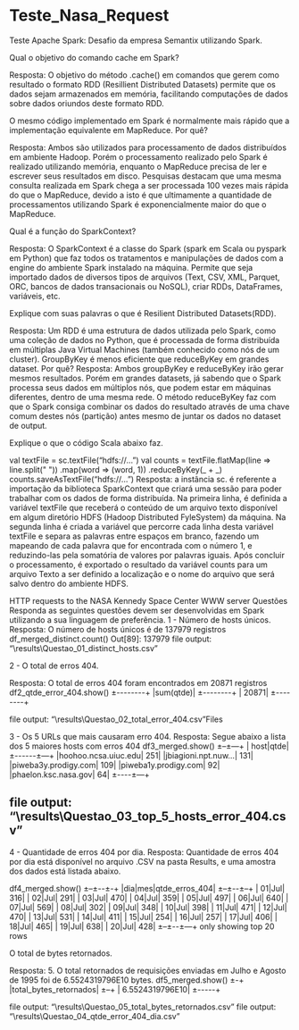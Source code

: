 # Teste_Nasa_Request
Teste Apache Spark: Desafio da empresa Semantix utilizando Spark.

Qual o objetivo do comando cache​ ​em Spark?

Resposta: O objetivo do método .cache() em comandos que gerem como resultado o formato RDD (Resillient Distributed Datasets) permite que os dados sejam armazenados em memória, facilitando computações de dados sobre dados oriundos deste formato RDD.

O mesmo código implementado em Spark é normalmente mais rápido que a implementação equivalente em MapReduce. Por quê?

Resposta: Ambos são utilizados para processamento de dados distribuídos em ambiente Hadoop. Porém o processamento realizado pelo Spark é realizado utilizando memória, enquanto o MapReduce precisa de ler e escrever seus resultados em disco. Pesquisas destacam que uma mesma consulta realizada em Spark chega a ser processada 100 vezes mais rápida do que o MapReduce, devido a isto é que ultimamente a quantidade de processamentos utilizando Spark é exponencialmente maior do que o MapReduce.

Qual é a função do SparkContext​?

Resposta: O SparkContext é a classe do Spark (spark em Scala ou pyspark em Python) que faz todos os tratamentos e manipulações de dados com a engine do ambiente Spark instalado na máquina. Permite que seja importado dados de diversos tipos de arquivos (Text, CSV, XML, Parquet, ORC, bancos de dados transacionais ou NoSQL), criar RDDs, DataFrames, variáveis, etc.

Explique com suas palavras o que é Resilient​ ​Distributed​ ​Datasets​ (RDD).

Resposta: Um RDD é uma estrutura de dados utilizada pelo Spark, como uma coleção de dados no Python, que é processada de forma distribuída em múltiplas Java Virtual Machines (também conhecido como nós de um cluster).
GroupByKey​ ​é menos eficiente que reduceByKey​ ​em grandes dataset. Por quê? Resposta: Ambos groupByKey e reduceByKey irão gerar mesmos resultados. Porém em grandes datasets, já sabendo que o Spark processa seus dados em múltiplos nós, que podem estar em máquinas diferentes, dentro de uma mesma rede. O método reduceByKey faz com que o Spark consiga combinar os dados do resultado através de uma chave comum destes nós (partição) antes mesmo de juntar os dados no dataset de output.

Explique o que o código Scala abaixo faz.

val textFile = sc.textFile(“hdfs://…”) val counts = textFile.flatMap(line => line.split(" ")) .map(word => (word, 1)) .reduceByKey(_ + _) counts.saveAsTextFile(“hdfs://…”)
Resposta: a instância sc. é referente a importação da biblioteca SparkContext que criará uma sessão para poder trabalhar com os dados de forma distribuída. Na primeira linha, é definida a variável textFile que receberá o conteúdo de um arquivo texto disponível em algum diretório HDFS (Hadoop Distributed FyleSystem) da máquina. Na segunda linha é criada a variável que percorre cada linha desta variável textFile e separa as palavras entre espaços em branco, fazendo um mapeando de cada palavra que for encontrada com o número 1, e reduzindo-las pela somatória de valores por palavras iguais. Após concluir o processamento, é exportado o resultado da variável counts para um arquivo Texto a ser definido a localização e o nome do arquivo que será salvo dentro do ambiente HDFS.

HTTP​ ​requests​ ​to​ ​the​ ​NASA​ ​Kennedy​ ​Space​ ​Center​ ​WWW​ ​server
Questões Responda as seguintes questões devem ser desenvolvidas em Spark utilizando a sua linguagem de preferência.
1 - Número de hosts únicos.
Resposta: O número de hosts únicos é de 137979 registros df_merged_distinct.count() Out[89]: 137979 file output: “\results\Questao_01_distinct_hosts.csv”

2 - O total de erros 404.

Resposta: O total de erros 404 foram encontrados em 20871 registros
df2_qtde_error_404.show() ±--------+ |sum(qtde)| ±--------+ | 20871| ±--------+

file output: “\results\Questao_02_total_error_404.csv”Files

3 - Os 5 URLs que mais causaram erro 404.
Resposta: Segue abaixo a lista dos 5 maiores hosts com erros 404 df3_merged.show() ±–±—+ | host|qtde| ±------±—+ |hoohoo.ncsa.uiuc.edu| 251| |jbiagioni.npt.nuw…| 131| |piweba3y.prodigy.com| 109| |piweba1y.prodigy.com| 92| |phaelon.ksc.nasa.gov| 64| ±----±—+

## file output: “\results\Questao_03_top_5_hosts_error_404.csv”

4 - Quantidade de erros 404 por dia.
Resposta: Quantidade de erros 404 por dia está disponível no arquivo .CSV na pasta Results, e uma amostra dos dados está listada abaixo.

df4_merged.show() ±–±--±-+ |dia|mes|qtde_erros_404| ±–±--±–+ | 01|Jul| 316| | 02|Jul| 291| | 03|Jul| 470| | 04|Jul| 359| | 05|Jul| 497| | 06|Jul| 640| | 07|Jul| 569| | 08|Jul| 302| | 09|Jul| 348| | 10|Jul| 398| | 11|Jul| 471| | 12|Jul| 470| | 13|Jul| 531| | 14|Jul| 411| | 15|Jul| 254| | 16|Jul| 257| | 17|Jul| 406| | 18|Jul| 465| | 19|Jul| 638| | 20|Jul| 428| ±–±--±—+ only showing top 20 rows

O total de bytes retornados.

Resposta: 5. O total retornados de requisições enviadas em Julho e Agosto de 1995 foi de 6.5524319796E10 bytes.
df5_merged.show() ±-+ |total_bytes_retornados| ±–+ | 6.5524319796E10| ±-----+

file output: “\results\Questao_05_total_bytes_retornados.csv”
file output: “\results\Questao_04_qtde_error_404_dia.csv”
